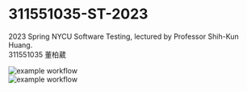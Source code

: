 # 311551035-ST-2023
2023 Spring NYCU Software Testing, lectured by Professor Shih-Kun Huang.  
311551035 董柏葳  

![example workflow](https://github.com/potadooweii/311551035-ST-2023/actions/workflows/Lab0-CI.yml/badge.svg)    
![example workflow](https://github.com/potadooweii/311551035-ST-2023/actions/workflows/Lab01-CI.yml/badge.svg)   
